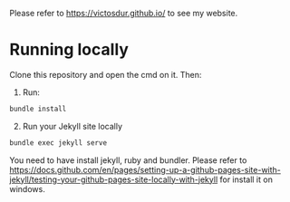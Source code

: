 Please refer to https://victosdur.github.io/ to see my website. 

# Running locally

Clone this repository and open the cmd on it. Then:

1) Run:
```bash
bundle install
```

2) Run your Jekyll site locally
```bash
bundle exec jekyll serve
```

You need to have install jekyll, ruby and bundler. Please refer to https://docs.github.com/en/pages/setting-up-a-github-pages-site-with-jekyll/testing-your-github-pages-site-locally-with-jekyll for install it on windows.
